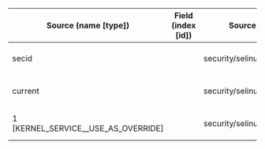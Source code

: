 | Source (name [type])                | Field (index [id]) | Source Location               | Label at Source             |
|-------------------------------------|--------------------|-------------------------------|-----------------------------|
| secid                               |                    | security/selinux/hooks.c:3541 | object, dynamic, input      |
| current                             |                    | security/selinux/hooks.c:218  | subject, dynamic, external  |
| 1 [KERNEL_SERVICE__USE_AS_OVERRIDE] |                    | security/selinux/hooks.c:3526 | operation, static, mediator |